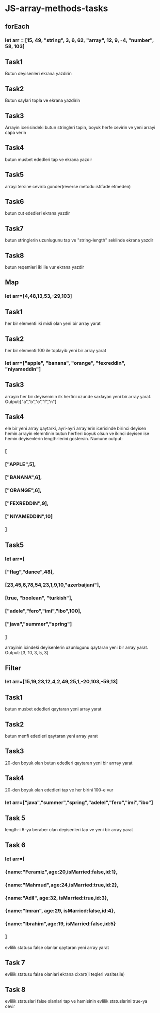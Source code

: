 # JS-array-methods-tasks


## forEach
### let arr = [15, 49, "string", 3, 6, 62, "array", 12, 9, -4, "number", 58, 103]

## Task1 
Butun deyisenleri ekrana yazdirin 

## Task2
Butun saylari topla ve ekrana yazdirin


## Task3
Arrayin icerisindeki butun stringleri tapin, boyuk herfe cevirin ve yeni arrayi capa verin

## Task4
butun musbet ededleri tap ve ekrana yazdir

## Task5
arrayi tersine cevirib gonder(reverse metodu istifade etmeden)

## Task6
butun cut ededleri ekrana yazdir

## Task7
butun stringlerin uzunlugunu tap ve "string-length" seklinde ekrana yazdir

## Task8
butun reqemleri iki ile vur ekrana yazdir 



## Map
### let arr=[4,48,13,53,-29,103]

## Task1
her bir elementi iki misli olan yeni bir array yarat

## Task2
her bir elementi 100 ile toplayib yeni bir array yarat

### let arr=["apple", "banana", "orange", "fexreddin", "niyameddin"]
## Task3
arrayin her bir deyiseninin ilk herfini ozunde saxlayan yeni bir array yarat. Output:["a","b","o","f","n"]

## Task4
ele bir yeni array qaytarki, ayri-ayri arraylerin icerisinde birinci deyisen hemin arrayin elemntinin butun herfleri boyuk olsun
 ve ikinci deyisen ise hemin deyisenlerin length-lerini gostersin. Numune output:

### [
   ### ["APPLE",5],
   ### ["BANANA",6],
   ### ["ORANGE",6],
   ### ["FEXREDDIN",9],
   ### ["NIYAMEDDIN",10]
### ]

## Task5
### let arr=[
###    ["flag","dance",48],
###    [23,45,6,78,54,23,1,9,10,"azerbaijani"],
###     [true, "boolean", "turkish"],
###    ["adele","fero","imi","ibo",100],
###    ["java","summer","spring"]
###  ] 
arrayinin icindeki deyisenlerin uzunlugunu qaytaran yeni bir array yarat. Output: [3, 10, 3, 5, 3]




## Filter
### let arr=[15,19,23,12,4,2,49,25,1,-20,103,-59,13]

## Task1 
butun musbet ededleri qaytaran yeni array yarat

## Task2
butun menfi ededleri qaytaran yeni array yarat

## Task3
20-den boyuk olan butun ededleri qaytaran yeni bir arrray yarat

## Task4
20-den boyuk olan ededleri tap ve her birini 100-e vur

### let arr=["java","summer","spring","adelel","fero","imi","ibo"]

## Task 5 
length-i 6-ya beraber olan deyisenleri tap ve yeni bir array yarat

## Task 6 
### let arr=[
###    {name:"Feramiz",age:20,isMarried:false,id:1},
###    {name:"Mahmud",age:24,isMarried:true,id:2},
###    {name:"Adil", age:32, isMarried:true,id:3},
###    {name:"Imran", age:29, isMarried:false,id:4},
###    {name:"Ibrahim",age:19, isMarried:false,id:5}
### ]
evlilik statusu false olanlar qaytaran yeni array yarat


## Task 7
evlilik statusu false olanlari ekrana cixart(li teqleri vasitesile)

## Task 8 
evlilik statuslari false olanlari tap ve hamisinin evlilik statuslarini true-ya cevir







